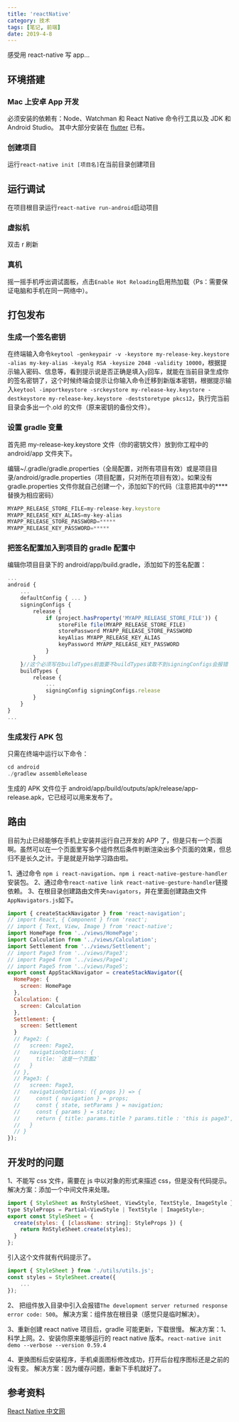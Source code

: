 ```yaml
---
title: 'reactNative'
category: 技术
tags: [笔记, 前端]
date: 2019-4-8
---
```


感受用 react-native 写 app...

<!-- more -->

## 环境搭建

### Mac 上安卓 App 开发

必须安装的依赖有：Node、Watchman 和 React Native 命令行工具以及 JDK 和 Android Studio。
其中大部分安装在 [flutter](../flutter) 已有。

### 创建项目

运行`react-native init [项目名]`在当前目录创建项目

## 运行调试

在项目根目录运行`react-native run-android`启动项目

### 虚拟机

双击 r 刷新

### 真机

摇一摇手机呼出调试面板，点击`Enable Hot Reloading`启用热加载（Ps：需要保证电脑和手机在同一网络中）。

## 打包发布

### 生成一个签名密钥

在终端输入命令`keytool -genkeypair -v -keystore my-release-key.keystore -alias my-key-alias -keyalg RSA -keysize 2048 -validity 10000`，根据提示输入密码、信息等，看到提示说是否正确是填入`y`回车，就能在当前目录生成你的签名密钥了，这个时候终端会提示让你输入命令迁移到新版本密钥，根据提示输入`keytool -importkeystore -srckeystore my-release-key.keystore -destkeystore my-release-key.keystore -deststoretype pkcs12`，执行完当前目录会多出一个.old 的文件（原来密钥的备份文件）。

### 设置 gradle 变量

首先把 my-release-key.keystore 文件（你的密钥文件）放到你工程中的 android/app 文件夹下。

编辑~/.gradle/gradle.properties（全局配置，对所有项目有效）或是项目目录/android/gradle.properties（项目配置，只对所在项目有效）。如果没有 gradle.properties 文件你就自己创建一个，添加如下的代码（注意把其中的\*\*\*\*替换为相应密码）

```js
MYAPP_RELEASE_STORE_FILE=my-release-key.keystore
MYAPP_RELEASE_KEY_ALIAS=my-key-alias
MYAPP_RELEASE_STORE_PASSWORD=*****
MYAPP_RELEASE_KEY_PASSWORD=*****
```

### 把签名配置加入到项目的 gradle 配置中

编辑你项目目录下的 android/app/build.gradle，添加如下的签名配置：

```js
...
android {
    ...
    defaultConfig { ... }
    signingConfigs {
        release {
            if (project.hasProperty('MYAPP_RELEASE_STORE_FILE')) {
                storeFile file(MYAPP_RELEASE_STORE_FILE)
                storePassword MYAPP_RELEASE_STORE_PASSWORD
                keyAlias MYAPP_RELEASE_KEY_ALIAS
                keyPassword MYAPP_RELEASE_KEY_PASSWORD
            }
        }
    }//这个必须写在buildTypes前面要不buildTypes读取不到signingConfigs会报错
    buildTypes {
        release {
            ...
            signingConfig signingConfigs.release
        }
    }
}
...
```

### 生成发行 APK 包

只需在终端中运行以下命令：

```js
cd android
./gradlew assembleRelease
```

生成的 APK 文件位于 android/app/build/outputs/apk/release/app-release.apk，它已经可以用来发布了。

## 路由

目前为止已经能够在手机上安装并运行自己开发的 APP 了，但是只有一个页面啊。虽然可以在一个页面里写多个组件然后条件判断渲染出多个页面的效果，但总归不是长久之计。于是就是开始学习路由啦。

1、通过命令 `npm i react-navigation`、`npm i react-native-gesture-handler`安装包。
2、通过命令`react-native link react-native-gesture-handler`链接依赖。
3、在根目录创建路由文件夹`navigators`，并在里面创建路由文件`AppNavigators.js`如下。

```js
import { createStackNavigator } from 'react-navigation';
// import React, { Component } from 'react';
// import { Text, View, Image } from 'react-native';
import HomePage from '../views/HomePage';
import Calculation from '../views/Calculation';
import Settlement from '../views/Settlement';
// import Page3 from '../views/Page3';
// import Page4 from '../views/Page4';
// import Page5 from '../views/Page5';
export const AppStackNavigator = createStackNavigator({
  HomePage: {
    screen: HomePage
  },
  Calculation: {
    screen: Calculation
  },
  Settlement: {
    screen: Settlement
  }
  // Page2: {
  //   screen: Page2,
  //   navigationOptions: {
  //     title: `这是一个页面2`
  //   }
  // },
  // Page3: {
  //   screen: Page3,
  //   navigationOptions: ({ props }) => {
  //     const { navigation } = props;
  //     const { state, setParams } = navigation;
  //     const { params } = state;
  //     return { title: params.title ? params.title : 'this is page3', headerRight: <Text>123 </Text> };
  //   }
  // }
});
```

## 开发时的问题

1、不能写 css 文件，需要在 js 中以对象的形式来描述 css，但是没有代码提示。
解决方案：添加一个中间文件来处理。

```js
import { StyleSheet as RnStyleSheet, ViewStyle, TextStyle, ImageStyle } from 'react-native';
type StyleProps = Partial<ViewStyle | TextStyle | ImageStyle>;
export const StyleSheet = {
  create(styles: { [className: string]: StyleProps }) {
    return RnStyleSheet.create(styles);
  }
};
```

引入这个文件就有代码提示了。

```js
import { StyleSheet } from './utils/utils.js';
const styles = StyleSheet.create({
    ...
});
```

2、 把组件放入目录中引入会报错`The development server returned response error code: 500`。
解决方案：组件放在根目录（感觉只是临时解决）。

3、重新创建 react native 项目后，gradle 可能更新，下载很慢。
解决方案：1、科学上网。2、安装你原来能够运行的 react native 版本。`react-native init demo --verbose --version 0.59.4`

4、更换图标后安装程序，手机桌面图标修改成功，打开后台程序图标还是之前的没有变。
解决方案：因为缓存问题，重新下手机就好了。

## 参考资料

[React Native 中文网](https://reactnative.cn/)
